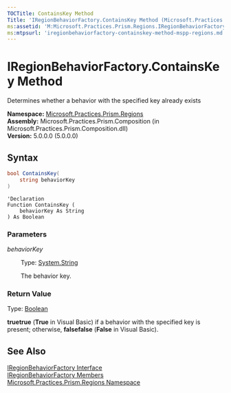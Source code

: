 ```yaml
---
TOCTitle: ContainsKey Method
Title: 'IRegionBehaviorFactory.ContainsKey Method (Microsoft.Practices.Prism.Regions)'
ms:assetid: 'M:Microsoft.Practices.Prism.Regions.IRegionBehaviorFactory.ContainsKey(System.String)'
ms:mtpsurl: 'iregionbehaviorfactory-containskey-method-mspp-regions.md'
---
```


# IRegionBehaviorFactory.ContainsKey Method

Determines whether a behavior with the specified key already exists

**Namespace:** [Microsoft.Practices.Prism.Regions](/patterns-practices/reference/mspp-regions-namespace)<br/>
**Assembly:** Microsoft.Practices.Prism.Composition (in Microsoft.Practices.Prism.Composition.dll)<br/>
**Version:** 5.0.0.0 (5.0.0.0)

## Syntax

```C#
bool ContainsKey(
	string behaviorKey
)
```

```VB
'Declaration
Function ContainsKey ( 
	behaviorKey As String
) As Boolean
```

### Parameters

*behaviorKey*  

&nbsp;&nbsp;&nbsp;&nbsp;&nbsp;&nbsp;&nbsp;&nbsp;Type: [System.String](http://msdn.microsoft.com/en-us/library/s1wwdcbf)

&nbsp;&nbsp;&nbsp;&nbsp;&nbsp;&nbsp;&nbsp;&nbsp;The behavior key.

### Return Value

Type: [Boolean](http://msdn.microsoft.com/en-us/library/a28wyd50)

**truetrue** (**True** in Visual Basic) if a behavior with the specified key is present; otherwise, **falsefalse** (**False** in Visual Basic).

## See Also

[IRegionBehaviorFactory Interface](/patterns-practices/reference/iregionbehaviorfactory-interface-mspp-regions)<br/>
[IRegionBehaviorFactory Members](/patterns-practices/reference/iregionbehaviorfactory-members-mspp-regions)<br/>
[Microsoft.Practices.Prism.Regions Namespace](/patterns-practices/reference/mspp-regions-namespace)<br/>